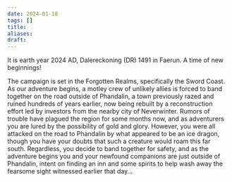 ```yaml
---
date: 2024-01-18
tags: []
title: 
aliases: 
draft:
---
```

It is earth year 2024 AD, Dalereckoning (DR) 1491 in Faerun. A time of new beginnings!

The campaign is set in the Forgotten Realms, specifically the Sword Coast. As our adventure begins, a motley crew of unlikely allies is forced to band together on the road outside of Phandalin, a town previously razed and ruined hundreds of years earlier, now being rebuilt by a reconstruction effort led by investors from the nearby city of Neverwinter. Rumors of trouble have plagued the region for some months now, and as adventurers you are lured by the possibility of gold and glory. However, you were all attacked on the road to Phandalin by what appeared to be an ice dragon, though you have your doubts that such a creature would roam this far south. Regardless, you decide to band together for safety, and as the adventure begins you and your newfound companions are just outside of Phandalin, intent on finding an inn and some spirits to help wash away the fearsome sight witnessed earlier that day…